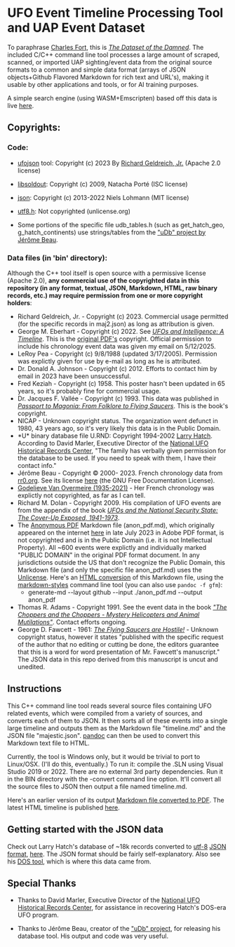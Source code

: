 # UFO Event Timeline Processing Tool and UAP Event Dataset

To paraphrase [Charles Fort](https://www.forteana.org/fortsbooks.html), this is [*The Dataset of the Damned*](https://archive.org/details/bookdamnedbycha00fortgoog). The included C/C++ command line tool processes a large amount of scraped, scanned, or imported UAP sighting/event data from the original source formats to a common and simple data format (arrays of JSON objects+Github Flavored Markdown for rich text and URL's), making it usable by other applications and tools, or for AI training purposes.

A simple search engine (using WASM+Emscripten) based off this data is live [here](https://www.ufo-search.com/timeline/search.html).

## Copyrights:

### Code:
* [ufojson](https://github.com/richgel999/ufo_data) tool: Copyright (c) 2023 By [Richard Geldreich, Jr.](https://medium.com/@richgel99) (Apache 2.0 license)

* [libsoldout](https://github.com/faelys/libsoldout): Copyright (c) 2009, Natacha Porté (ISC license)

* [json](https://github.com/nlohmann/json): Copyright (c) 2013-2022 Niels Lohmann (MIT license)

* [utf8.h](https://github.com/sheredom/utf8.h): Not copyrighted (unlicense.org)

* Some portions of the specific file udb_tables.h (such as get_hatch_geo, g_hatch_continents) use strings/tables from the ["uDb" project by Jérôme Beau](https://github.com/RR0/uDb).

### Data files (in 'bin' directory): 
Although the C++ tool itself is open source with a permissive license (Apache 2.0), **any commercial use of the copyrighted data in this repository (in any format, textual, JSON, Markdown, HTML, raw binary records, etc.) may require permission from one or more copyright holders**:

* Richard Geldreich, Jr. - Copyright (c) 2023. Commercial usage permitted (for the specific records in maj2.json) as long as attribution is given.
* George M. Eberhart - Copyright (c) 2022. See [_UFOs and Intelligence: A Timeline_](https://cufos.org/resources/ufo-timeline/). This is the [original PDF's](https://cufos.org/PDFs/pdfs/UFOsandIntelligence.pdf) copyright. Official permission to include his chronology event data was given my email on 5/12/2025.
* LeRoy Pea - Copyright (c) 9/8/1988 (updated 3/17/2005). Permission was explictly given for use by e-mail as long as he is attributed.
* Dr. Donald A. Johnson - Copyright (c) 2012. Efforts to contact him by email in 2023 have been unsuccessful.
* Fred Keziah - Copyright (c) 1958. This poster hasn't been updated in 65 years, so it's probably fine for commercial usage.
* Dr. Jacques F. Vallée - Copyright (c) 1993. This data was published in [_Passport to Magonia: From Folklore to Flying Saucers_](https://www.amazon.com/Passport-Magonia-Folklore-Flying-Saucers/dp/0987422480). This is the book's copyright.
* NICAP - Unknown copyright status. The organization went defunct in 1980, 43 years ago, so it's very likely this data is in the Public Domain.
* \*U\* binary database file U.RND: Copyright 1994-2002 [Larry Hatch](https://www.openminds.tv/larry-hatch-ufo-database-creator-remembered/42142). According to David Marler, Executive Director of the [National UFO Historical Records Center](http://www.nufohrc.org/), "The family has verbally given permission for the database to be used. If you need to speak with them, I have their contact info."
* Jérôme Beau - Copyright © 2000- 2023. French chronology data from [rr0.org](https://rr0.org/). See its license [here](https://rr0.org/Copyright.html) (the GNU Free Documentation License).
* [Godelieve Van Overmeire (1935-2021)](http://cobeps.org/fr/godelieve-van-overmeire) - Her French chronology was explictly not copyrighted, as far as I can tell.
* Richard M. Dolan - Copyright 2009. His compilation of UFO events are from the appendix of the book [_UFOs and the National Security State: The Cover-Up Exposed, 1941-1973_](https://www.amazon.com/UFOs-National-Security-State-Chronology-ebook/dp/B0C94W38QY).
* The [Anonymous PDF](https://github.com/richgel999/ufo_data/blob/main/bin/anon_pdf.md) Markdown file (anon_pdf.md), which originally appeared on the internet [here](https://pdfhost.io/v/gR8lAdgVd_Uap_Timeline_Prepared_By_Another) in late July 2023 in Adobe PDF format, is not copyrighted and is in the Public Domain (i.e. it is not Intellectual Property). All ~600 events were explictly and individually marked "PUBLIC DOMAIN" in the original PDF format document. In any jurisdictions outside the US that don't recognize the Public Domain, this Markdown file (and only the specific file anon_pdf.md) uses the [Unlicense](https://web.archive.org/web/20230426084039/https://unlicense.org/). Here's an [HTML conversion](http://subquantumtech.com/anon_pdf/anon_pdf.html) of this Markdown file, using the [markdown-styles](https://github.com/mixu/markdown-styles) command line tool (you can also use `pandoc -f gfm`):
   *  generate-md --layout github --input ./anon_pdf.md --output anon_pdf
* Thomas R. Adams - Copyright 1991. See the event data in the book [_"The Choppers and the Choppers - Mystery Helicopters and Animal Mutilations"_](https://ia801409.us.archive.org/33/items/adams-thomas-choppers-and-the-choppers-1/Adams%2CThomas%2CChoppers%20and%20the%20Choppers-1_text.pdf). Contact efforts ongoing.
* George D. Fawcett - 1961: [_The Flying Saucers are Hostile!_](https://archive.org/details/the_flying_saucers_are_hostile_george_d_fawcett_1961/mode/2up) - Unknown copyright status, however it states "published with the specific request of the author that no editing or cutting be done, the editors guarantee that this is a word for word presentation of Mr. Fawcett's manuscript." The JSON data in this repo derived from this manuscript is uncut and unedited.

## Instructions

This C++ command line tool reads several source files containing UFO related events, which were compiled from a variety of sources, and converts each of them to JSON. It then sorts all of these events into a single large timeline and outputs them as the Markdown file "timeline.md" and the JSON file "majestic.json". [pandoc](https://pandoc.org/) can then be used to convert this Markdown text file to HTML.

Currently, the tool is Windows only, but it would be trivial to port to Linux/OSX. (I'll do this, eventually.) To run it: compile the .SLN using Visual Studio 2019 or 2022. There are no external 3rd party dependencies. Run it in the BIN directory with the -convert command line option. It'll convert all the source files to JSON then output a file named timeline.md. 

Here's an earlier version of its output [Markdown file converted to PDF](ufo_timeline_v1_04.pdf). The latest HTML timeline is published [here](http://www.subquantumtech.com/timeline/timeline.html).

## Getting started with the JSON data

Check out Larry Hatch's database of ~18k records converted to [utf-8](https://en.wikipedia.org/wiki/UTF-8) [JSON format](https://www.json.org/json-en.html), [here](https://github.com/richgel999/ufo_data/blob/main/bin/hatch_udb.json). The JSON format should be fairly self-explanatory. Also see his [DOS tool](https://archive.org/details/u_full_version), which is where this data came from.

## Special Thanks

* Thanks to David Marler, Executive Director of the [National UFO Historical Records Center](http://www.nufohrc.org/), for assistance in recovering Hatch's DOS-era UFO program.

* Thanks to Jérôme Beau, creator of the ["uDb" project](https://github.com/RR0/uDb), for releasing his database tool. His output and code was very useful.
